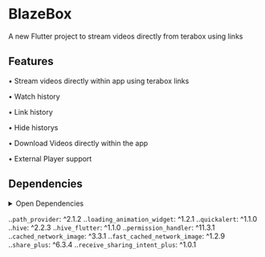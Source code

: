 # BlazeBox

A new Flutter project to stream videos directly from terabox using links

## Features

• Stream videos directly within app using terabox links

• Watch history

• Link history 

• Hide historys

• Download Videos directly within the app

• External Player support

## Dependencies 

<details>
  <summary>Open Dependencies</summary>
  <kbd>video_player : ^2.8.3</kbd>
  <kbd>flick_video_player : ^0.7.0</kbd>
  <kbd>get : ^4.6.6</kbd>
  <kbd>url_launcher : ^6.2.5</kbd>
  <kbd>dio: ^5.4.2+1</kbd>
  <kbd>flutter_downloader: ^1.11.6</kbd>
</details>

  ..`path_provider`: ^2.1.2
  ..`loading_animation_widget`: ^1.2.1
  ..`quickalert`: ^1.1.0
  ..`hive`: ^2.2.3
  ..`hive_flutter`: ^1.1.0
  ..`permission_handler`: ^11.3.1
  ..`cached_network_image`: ^3.3.1
  ..`fast_cached_network_image`: ^1.2.9
  ..`share_plus`: ^6.3.4
  ..`receive_sharing_intent_plus`: ^1.0.1






  
